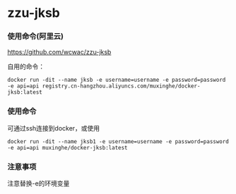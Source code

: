 # zzu-jksb



### 使用命令(阿里云)

https://github.com/wcwac/zzu-jksb

自用的命令：

```
docker run -dit --name jksb -e username=username -e password=password -e api=api registry.cn-hangzhou.aliyuncs.com/muxinghe/docker-jksb:latest
```


### 使用命令

可通过ssh连接到docker，或使用

```
docker run -dit --name jksb1 -e username=username -e password=password -e api=api muxinghe/docker-jksb:latest
```


### 注意事项

注意替换-e的环境变量